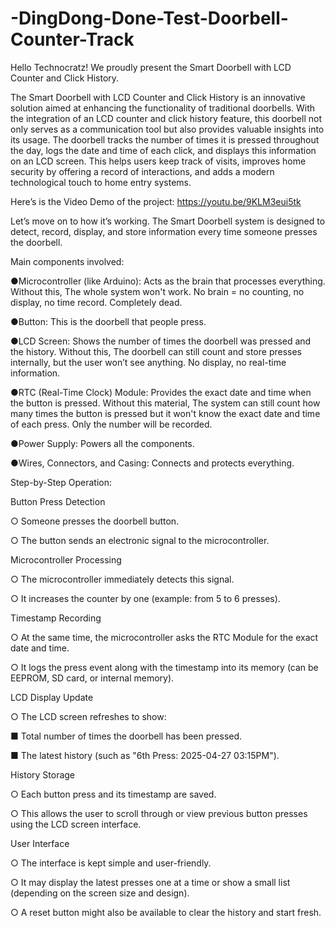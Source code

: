 # -DingDong-Done-Test-Doorbell-Counter-Track 

Hello Technocratz! We proudly present the Smart Doorbell with LCD Counter and Click History.

The Smart Doorbell with LCD Counter and Click History is an innovative solution aimed at enhancing the functionality of traditional doorbells. With the integration of an LCD counter and click history feature, this doorbell not only serves as a communication tool but also provides valuable insights into its usage. The doorbell tracks the number of times it is pressed throughout the day, logs the date and time of each click, and displays this information on an LCD screen. This helps users keep track of visits, improves home security by offering a record of interactions, and adds a modern technological touch to home entry systems.

Here’s is the Video Demo of the project: https://youtu.be/9KLM3eui5tk


Let’s move on to how it’s working. The Smart Doorbell system is designed to detect, record, display, and store information every time someone presses the doorbell.

Main components involved:


●Microcontroller (like Arduino): Acts as the brain that processes everything. Without this, The whole system won't work. No brain = no counting, no display, no time record. Completely dead.

●Button: This is the doorbell that people press.

●LCD Screen: Shows the number of times the doorbell was pressed and the history. Without this, The doorbell can still count and store presses internally, but the user won’t see anything. No display, no real-time information.

●RTC (Real-Time Clock) Module: Provides the exact date and time when the button is pressed. Without this material, The system can still count how many times the button is pressed but it won't know the exact date and time of each press. Only the number will be recorded.

●Power Supply: Powers all the components.

●Wires, Connectors, and Casing: Connects and protects everything.

Step-by-Step Operation:

Button Press Detection

○ Someone presses the doorbell button.

○ The button sends an electronic signal to the microcontroller.

Microcontroller Processing

○ The microcontroller immediately detects this signal.

○ It increases the counter by one (example: from 5 to 6 presses).

Timestamp Recording

○ At the same time, the microcontroller asks the RTC Module for the exact date and time.

○ It logs the press event along with the timestamp into its memory (can be EEPROM, SD card, or internal memory).

LCD Display Update

○ The LCD screen refreshes to show:

■ Total number of times the doorbell has been pressed.

■ The latest history (such as "6th Press: 2025-04-27 03:15PM").

History Storage

○ Each button press and its timestamp are saved.

○ This allows the user to scroll through or view previous button presses using the LCD screen interface.

User Interface

○ The interface is kept simple and user-friendly.

○ It may display the latest presses one at a time or show a small list (depending on the screen size and design).

○ A reset button might also be available to clear the history and start fresh.
